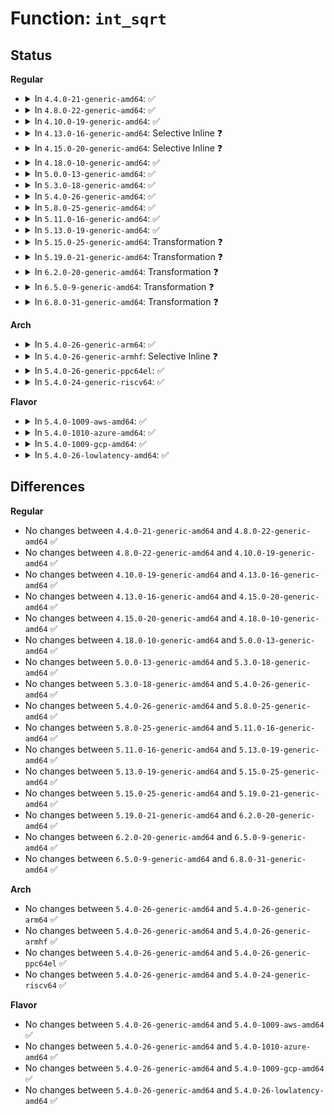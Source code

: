 # Function: <code>int_sqrt</code>

## Status
<b>Regular</b>
<ul>
<li>
<details>
<summary>In <code>4.4.0-21-generic-amd64</code>: ✅</summary>

```c
long unsigned int int_sqrt(long unsigned int x)
```

```json
{
  "name": "int_sqrt",
  "collision_type": "Unique Global",
  "inline_type": "No",
  "funcs": [
    {
      "addr": 18446744071582953504,
      "name": "int_sqrt",
      "external": true,
      "loc": "lib/int_sqrt.c:17",
      "file": "lib/int_sqrt.c",
      "inline": "seen, unknown",
      "caller_inline": [],
      "caller_func": [
        "mm/page_alloc.c:init_per_zone_wmark_min",
        "mm/page_alloc.c:init_per_zone_wmark_min",
        "drivers/video/fbdev/core/fbmon.c:fb_timings_dclk",
        "drivers/cpuidle/governors/menu.c:menu_select",
        "drivers/cpuidle/governors/menu.c:menu_select"
      ]
    }
  ],
  "symbols": [
    {
      "addr": 18446744071582953504,
      "name": "int_sqrt",
      "section": ".text",
      "bind": "STB_GLOBAL",
      "size": 61
    }
  ]
}
```
</details>
</li>
<li>
<details>
<summary>In <code>4.8.0-22-generic-amd64</code>: ✅</summary>

```c
long unsigned int int_sqrt(long unsigned int x)
```

```json
{
  "name": "int_sqrt",
  "collision_type": "Unique Global",
  "inline_type": "No",
  "funcs": [
    {
      "addr": 18446744071583241120,
      "name": "int_sqrt",
      "external": true,
      "loc": "lib/int_sqrt.c:17",
      "file": "lib/int_sqrt.c",
      "inline": "seen, unknown",
      "caller_inline": [],
      "caller_func": [
        "mm/page_alloc.c:init_per_zone_wmark_min",
        "mm/vmscan.c:inactive_list_is_low",
        "drivers/video/fbdev/core/fbmon.c:fb_timings_dclk"
      ]
    }
  ],
  "symbols": [
    {
      "addr": 18446744071583241120,
      "name": "int_sqrt",
      "section": ".text",
      "bind": "STB_GLOBAL",
      "size": 61
    }
  ]
}
```
</details>
</li>
<li>
<details>
<summary>In <code>4.10.0-19-generic-amd64</code>: ✅</summary>

```c
long unsigned int int_sqrt(long unsigned int x)
```

```json
{
  "name": "int_sqrt",
  "collision_type": "Unique Global",
  "inline_type": "No",
  "funcs": [
    {
      "addr": 18446744071583356432,
      "name": "int_sqrt",
      "external": true,
      "loc": "lib/int_sqrt.c:17",
      "file": "lib/int_sqrt.c",
      "inline": "seen, unknown",
      "caller_inline": [],
      "caller_func": [
        "mm/page_alloc.c:init_per_zone_wmark_min",
        "mm/vmscan.c:inactive_list_is_low",
        "block/blk-wbt.c:rwb_arm_timer",
        "drivers/video/fbdev/core/fbmon.c:fb_timings_dclk"
      ]
    }
  ],
  "symbols": [
    {
      "addr": 18446744071583356432,
      "name": "int_sqrt",
      "section": ".text",
      "bind": "STB_GLOBAL",
      "size": 61
    }
  ]
}
```
</details>
</li>
<li>
<details>
<summary>In <code>4.13.0-16-generic-amd64</code>: Selective Inline ❓</summary>

```c
long unsigned int int_sqrt(long unsigned int x)
```

```json
{
  "name": "int_sqrt",
  "collision_type": "Unique Global",
  "inline_type": "Selective",
  "funcs": [
    {
      "addr": 18446744071588205248,
      "name": "int_sqrt",
      "external": true,
      "loc": "lib/int_sqrt.c:17",
      "file": "lib/int_sqrt.c",
      "inline": "not declared, inlined",
      "caller_inline": [],
      "caller_func": [
        "mm/page_alloc.c:init_per_zone_wmark_min",
        "mm/vmscan.c:inactive_list_is_low",
        "block/blk-wbt.c:rwb_arm_timer",
        "drivers/video/fbdev/core/fbmon.c:fb_timings_dclk"
      ]
    }
  ],
  "symbols": [
    {
      "addr": 18446744071588205248,
      "name": "int_sqrt",
      "section": ".text",
      "bind": "STB_GLOBAL",
      "size": 59
    }
  ]
}
```
</details>
</li>
<li>
<details>
<summary>In <code>4.15.0-20-generic-amd64</code>: Selective Inline ❓</summary>

```c
long unsigned int int_sqrt(long unsigned int x)
```

```json
{
  "name": "int_sqrt",
  "collision_type": "Unique Global",
  "inline_type": "Selective",
  "funcs": [
    {
      "addr": 18446744071588754368,
      "name": "int_sqrt",
      "external": true,
      "loc": "lib/int_sqrt.c:19",
      "file": "lib/int_sqrt.c",
      "inline": "not declared, inlined",
      "caller_inline": [],
      "caller_func": [
        "mm/page_alloc.c:init_per_zone_wmark_min",
        "mm/vmscan.c:inactive_list_is_low",
        "block/blk-wbt.c:rwb_arm_timer",
        "drivers/video/fbdev/core/fbmon.c:fb_timings_dclk"
      ]
    }
  ],
  "symbols": [
    {
      "addr": 18446744071588754368,
      "name": "int_sqrt",
      "section": ".text",
      "bind": "STB_GLOBAL",
      "size": 73
    }
  ]
}
```
</details>
</li>
<li>
<details>
<summary>In <code>4.18.0-10-generic-amd64</code>: ✅</summary>

```c
long unsigned int int_sqrt(long unsigned int x)
```

```json
{
  "name": "int_sqrt",
  "collision_type": "Unique Global",
  "inline_type": "No",
  "funcs": [
    {
      "addr": 18446744071589132368,
      "name": "int_sqrt",
      "external": true,
      "loc": "lib/int_sqrt.c:19",
      "file": "lib/int_sqrt.c",
      "inline": "seen, unknown",
      "caller_inline": [],
      "caller_func": [
        "mm/page_alloc.c:init_per_zone_wmark_min",
        "mm/vmscan.c:inactive_list_is_low",
        "block/blk-wbt.c:rwb_arm_timer",
        "drivers/video/fbdev/core/fbmon.c:fb_timings_dclk"
      ]
    }
  ],
  "symbols": [
    {
      "addr": 18446744071589132368,
      "name": "int_sqrt",
      "section": ".text",
      "bind": "STB_GLOBAL",
      "size": 69
    }
  ]
}
```
</details>
</li>
<li>
<details>
<summary>In <code>5.0.0-13-generic-amd64</code>: ✅</summary>

```c
long unsigned int int_sqrt(long unsigned int x)
```

```json
{
  "name": "int_sqrt",
  "collision_type": "Unique Global",
  "inline_type": "No",
  "funcs": [
    {
      "addr": 18446744071589366928,
      "name": "int_sqrt",
      "external": true,
      "loc": "lib/int_sqrt.c:19",
      "file": "lib/int_sqrt.c",
      "inline": "seen, unknown",
      "caller_inline": [],
      "caller_func": [
        "mm/page_alloc.c:init_per_zone_wmark_min",
        "mm/vmscan.c:inactive_list_is_low",
        "block/blk-wbt.c:rwb_arm_timer",
        "drivers/video/fbdev/core/fbmon.c:fb_timings_dclk"
      ]
    }
  ],
  "symbols": [
    {
      "addr": 18446744071589366928,
      "name": "int_sqrt",
      "section": ".text",
      "bind": "STB_GLOBAL",
      "size": 69
    }
  ]
}
```
</details>
</li>
<li>
<details>
<summary>In <code>5.3.0-18-generic-amd64</code>: ✅</summary>

```c
long unsigned int int_sqrt(long unsigned int x)
```

```json
{
  "name": "int_sqrt",
  "collision_type": "Unique Global",
  "inline_type": "No",
  "funcs": [
    {
      "addr": 18446744071584155552,
      "name": "int_sqrt",
      "external": true,
      "loc": "lib/math/int_sqrt.c:19",
      "file": "lib/math/int_sqrt.c",
      "inline": "seen, unknown",
      "caller_inline": [],
      "caller_func": [
        "mm/vmscan.c:inactive_list_is_low",
        "mm/page_alloc.c:init_per_zone_wmark_min",
        "block/blk-wbt.c:rwb_arm_timer",
        "drivers/video/fbdev/core/fbmon.c:fb_timings_dclk"
      ]
    }
  ],
  "symbols": [
    {
      "addr": 18446744071584155552,
      "name": "int_sqrt",
      "section": ".text",
      "bind": "STB_GLOBAL",
      "size": 60
    }
  ]
}
```
</details>
</li>
<li>
<details>
<summary>In <code>5.4.0-26-generic-amd64</code>: ✅</summary>

```c
long unsigned int int_sqrt(long unsigned int x)
```

```json
{
  "name": "int_sqrt",
  "collision_type": "Unique Global",
  "inline_type": "No",
  "funcs": [
    {
      "addr": 18446744071584278176,
      "name": "int_sqrt",
      "external": true,
      "loc": "lib/math/int_sqrt.c:19",
      "file": "lib/math/int_sqrt.c",
      "inline": "seen, unknown",
      "caller_inline": [],
      "caller_func": [
        "mm/vmscan.c:inactive_list_is_low",
        "mm/page_alloc.c:init_per_zone_wmark_min",
        "block/blk-wbt.c:rwb_arm_timer",
        "drivers/video/fbdev/core/fbmon.c:fb_timings_dclk"
      ]
    }
  ],
  "symbols": [
    {
      "addr": 18446744071584278176,
      "name": "int_sqrt",
      "section": ".text",
      "bind": "STB_GLOBAL",
      "size": 60
    }
  ]
}
```
</details>
</li>
<li>
<details>
<summary>In <code>5.8.0-25-generic-amd64</code>: ✅</summary>

```c
long unsigned int int_sqrt(long unsigned int x)
```

```json
{
  "name": "int_sqrt",
  "collision_type": "Unique Global",
  "inline_type": "No",
  "funcs": [
    {
      "addr": 18446744071584687488,
      "name": "int_sqrt",
      "external": true,
      "loc": "lib/math/int_sqrt.c:19",
      "file": "lib/math/int_sqrt.c",
      "inline": "seen, unknown",
      "caller_inline": [],
      "caller_func": [
        "mm/vmscan.c:inactive_is_low",
        "mm/page_alloc.c:init_per_zone_wmark_min",
        "block/blk-wbt.c:rwb_arm_timer",
        "drivers/video/fbdev/core/fbmon.c:fb_timings_dclk"
      ]
    }
  ],
  "symbols": [
    {
      "addr": 18446744071584687488,
      "name": "int_sqrt",
      "section": ".text",
      "bind": "STB_GLOBAL",
      "size": 60
    }
  ]
}
```
</details>
</li>
<li>
<details>
<summary>In <code>5.11.0-16-generic-amd64</code>: ✅</summary>

```c
long unsigned int int_sqrt(long unsigned int x)
```

```json
{
  "name": "int_sqrt",
  "collision_type": "Unique Global",
  "inline_type": "No",
  "funcs": [
    {
      "addr": 18446744071584805104,
      "name": "int_sqrt",
      "external": true,
      "loc": "lib/math/int_sqrt.c:20",
      "file": "lib/math/int_sqrt.c",
      "inline": "seen, unknown",
      "caller_inline": [],
      "caller_func": [
        "mm/vmscan.c:inactive_is_low",
        "mm/page_alloc.c:init_per_zone_wmark_min",
        "block/blk-wbt.c:rwb_arm_timer",
        "drivers/video/fbdev/core/fbmon.c:fb_timings_dclk"
      ]
    }
  ],
  "symbols": [
    {
      "addr": 18446744071584805104,
      "name": "int_sqrt",
      "section": ".text",
      "bind": "STB_GLOBAL",
      "size": 73
    }
  ]
}
```
</details>
</li>
<li>
<details>
<summary>In <code>5.13.0-19-generic-amd64</code>: ✅</summary>

```c
long unsigned int int_sqrt(long unsigned int x)
```

```json
{
  "name": "int_sqrt",
  "collision_type": "Unique Global",
  "inline_type": "No",
  "funcs": [
    {
      "addr": 18446744071584849568,
      "name": "int_sqrt",
      "external": true,
      "loc": "lib/math/int_sqrt.c:20",
      "file": "lib/math/int_sqrt.c",
      "inline": "seen, unknown",
      "caller_inline": [],
      "caller_func": [
        "mm/vmscan.c:inactive_is_low",
        "mm/page_alloc.c:init_per_zone_wmark_min",
        "block/blk-wbt.c:rwb_arm_timer",
        "drivers/video/fbdev/core/fbmon.c:fb_timings_dclk"
      ]
    }
  ],
  "symbols": [
    {
      "addr": 18446744071584849568,
      "name": "int_sqrt",
      "section": ".text",
      "bind": "STB_GLOBAL",
      "size": 65
    }
  ]
}
```
</details>
</li>
<li>
<details>
<summary>In <code>5.15.0-25-generic-amd64</code>: Transformation ❓</summary>

```c
long unsigned int int_sqrt(long unsigned int x)
```

```json
{
  "name": "int_sqrt",
  "collision_type": "Unique Global",
  "inline_type": "No",
  "funcs": [
    {
      "addr": 0,
      "name": "int_sqrt",
      "external": true,
      "loc": "lib/math/int_sqrt.c:20",
      "file": "lib/math/int_sqrt.c",
      "inline": "seen, unknown",
      "caller_inline": [],
      "caller_func": [
        "mm/vmscan.c:inactive_is_low",
        "mm/page_alloc.c:init_per_zone_wmark_min",
        "block/blk-wbt.c:rwb_arm_timer",
        "drivers/video/fbdev/core/fbmon.c:fb_timings_dclk"
      ]
    }
  ],
  "symbols": [
    {
      "addr": 18446744071592325139,
      "name": "int_sqrt.cold",
      "section": ".text",
      "bind": "STB_LOCAL",
      "size": 33
    },
    {
      "addr": 18446744071585269792,
      "name": "int_sqrt",
      "section": ".text",
      "bind": "STB_GLOBAL",
      "size": 89
    }
  ]
}
```
</details>
</li>
<li>
<details>
<summary>In <code>5.19.0-21-generic-amd64</code>: Transformation ❓</summary>

```c
long unsigned int int_sqrt(long unsigned int x)
```

```json
{
  "name": "int_sqrt",
  "collision_type": "Unique Global",
  "inline_type": "No",
  "funcs": [
    {
      "addr": 0,
      "name": "int_sqrt",
      "external": true,
      "loc": "lib/math/int_sqrt.c:20",
      "file": "lib/math/int_sqrt.c",
      "inline": "seen, unknown",
      "caller_inline": [],
      "caller_func": [
        "mm/vmscan.c:inactive_is_low",
        "mm/page_alloc.c:calculate_min_free_kbytes",
        "block/blk-wbt.c:rwb_arm_timer",
        "drivers/video/fbdev/core/fbmon.c:fb_timings_dclk"
      ]
    }
  ],
  "symbols": [
    {
      "addr": 18446744071594129628,
      "name": "int_sqrt.cold",
      "section": ".text",
      "bind": "STB_LOCAL",
      "size": 41
    },
    {
      "addr": 18446744071586113920,
      "name": "int_sqrt",
      "section": ".text",
      "bind": "STB_GLOBAL",
      "size": 112
    }
  ]
}
```
</details>
</li>
<li>
<details>
<summary>In <code>6.2.0-20-generic-amd64</code>: Transformation ❓</summary>

```c
long unsigned int int_sqrt(long unsigned int x)
```

```json
{
  "name": "int_sqrt",
  "collision_type": "Unique Global",
  "inline_type": "No",
  "funcs": [
    {
      "addr": 0,
      "name": "int_sqrt",
      "external": true,
      "loc": "lib/math/int_sqrt.c:20",
      "file": "lib/math/int_sqrt.c",
      "inline": "seen, unknown",
      "caller_inline": [],
      "caller_func": [
        "mm/vmscan.c:inactive_is_low",
        "mm/page_alloc.c:calculate_min_free_kbytes",
        "block/blk-wbt.c:rwb_arm_timer",
        "drivers/video/fbdev/core/fbmon.c:fb_timings_dclk"
      ]
    }
  ],
  "symbols": [
    {
      "addr": 18446744071596116518,
      "name": "int_sqrt.cold",
      "section": ".text",
      "bind": "STB_LOCAL",
      "size": 41
    },
    {
      "addr": 18446744071587100032,
      "name": "int_sqrt",
      "section": ".text",
      "bind": "STB_GLOBAL",
      "size": 112
    }
  ]
}
```
</details>
</li>
<li>
<details>
<summary>In <code>6.5.0-9-generic-amd64</code>: Transformation ❓</summary>

```c
long unsigned int int_sqrt(long unsigned int x)
```

```json
{
  "name": "int_sqrt",
  "collision_type": "Unique Global",
  "inline_type": "No",
  "funcs": [
    {
      "addr": 0,
      "name": "int_sqrt",
      "external": true,
      "loc": "lib/math/int_sqrt.c:20",
      "file": "lib/math/int_sqrt.c",
      "inline": "seen, unknown",
      "caller_inline": [],
      "caller_func": [
        "mm/vmscan.c:inactive_is_low",
        "mm/page_alloc.c:calculate_min_free_kbytes",
        "block/blk-wbt.c:rwb_arm_timer",
        "drivers/video/fbdev/core/fbmon.c:fb_timings_dclk"
      ]
    }
  ],
  "symbols": [
    {
      "addr": 18446744071596642301,
      "name": "int_sqrt.cold",
      "section": ".text",
      "bind": "STB_LOCAL",
      "size": 41
    },
    {
      "addr": 18446744071587360096,
      "name": "int_sqrt",
      "section": ".text",
      "bind": "STB_GLOBAL",
      "size": 112
    }
  ]
}
```
</details>
</li>
<li>
<details>
<summary>In <code>6.8.0-31-generic-amd64</code>: Transformation ❓</summary>

```c
long unsigned int int_sqrt(long unsigned int x)
```

```json
{
  "name": "int_sqrt",
  "collision_type": "Unique Global",
  "inline_type": "No",
  "funcs": [
    {
      "addr": 0,
      "name": "int_sqrt",
      "external": true,
      "loc": "lib/math/int_sqrt.c:20",
      "file": "lib/math/int_sqrt.c",
      "inline": "seen, unknown",
      "caller_inline": [],
      "caller_func": [
        "kernel/rcu/tree.c:rcu_organize_nocb_kthreads",
        "mm/vmscan.c:inactive_is_low",
        "mm/page_alloc.c:calculate_min_free_kbytes",
        "block/blk-wbt.c:rwb_arm_timer",
        "drivers/video/fbdev/core/fbmon.c:fb_timings_dclk"
      ]
    }
  ],
  "symbols": [
    {
      "addr": 18446744071597550515,
      "name": "int_sqrt.cold",
      "section": ".text",
      "bind": "STB_LOCAL",
      "size": 41
    },
    {
      "addr": 18446744071587646688,
      "name": "int_sqrt",
      "section": ".text",
      "bind": "STB_GLOBAL",
      "size": 112
    }
  ]
}
```
</details>
</li>
</ul>
<b>Arch</b>
<ul>
<li>
<details>
<summary>In <code>5.4.0-26-generic-arm64</code>: ✅</summary>

```c
long unsigned int int_sqrt(long unsigned int x)
```

```json
{
  "name": "int_sqrt",
  "collision_type": "Unique Global",
  "inline_type": "No",
  "funcs": [
    {
      "addr": 18446603336496163880,
      "name": "int_sqrt",
      "external": true,
      "loc": "lib/math/int_sqrt.c:19",
      "file": "lib/math/int_sqrt.c",
      "inline": "seen, unknown",
      "caller_inline": [],
      "caller_func": [
        "mm/page_alloc.c:init_per_zone_wmark_min",
        "block/blk-wbt.c:rwb_arm_timer",
        "drivers/video/fbdev/core/fbmon.c:fb_timings_dclk"
      ]
    }
  ],
  "symbols": [
    {
      "addr": 18446603336496163880,
      "name": "int_sqrt",
      "section": ".text",
      "bind": "STB_GLOBAL",
      "size": 76
    }
  ]
}
```
</details>
</li>
<li>
<details>
<summary>In <code>5.4.0-26-generic-armhf</code>: Selective Inline ❓</summary>

```c
long unsigned int int_sqrt(long unsigned int x)
```

```json
{
  "name": "int_sqrt",
  "collision_type": "Unique Global",
  "inline_type": "Selective",
  "funcs": [
    {
      "addr": 3229486420,
      "name": "int_sqrt",
      "external": true,
      "loc": "lib/math/int_sqrt.c:19",
      "file": "lib/math/int_sqrt.c",
      "inline": "not declared, inlined",
      "caller_inline": [],
      "caller_func": [
        "mm/vmscan.c:inactive_list_is_low",
        "mm/page_alloc.c:init_per_zone_wmark_min",
        "block/blk-wbt.c:rwb_arm_timer",
        "drivers/video/fbdev/core/fbmon.c:fb_timings_dclk"
      ]
    }
  ],
  "symbols": [
    {
      "addr": 3229486420,
      "name": "int_sqrt",
      "section": ".text",
      "bind": "STB_GLOBAL",
      "size": 80
    }
  ]
}
```
</details>
</li>
<li>
<details>
<summary>In <code>5.4.0-26-generic-ppc64el</code>: ✅</summary>

```c
long unsigned int int_sqrt(long unsigned int x)
```

```json
{
  "name": "int_sqrt",
  "collision_type": "Unique Global",
  "inline_type": "No",
  "funcs": [
    {
      "addr": 13835058055290428640,
      "name": "int_sqrt",
      "external": true,
      "loc": "lib/math/int_sqrt.c:19",
      "file": "lib/math/int_sqrt.c",
      "inline": "seen, unknown",
      "caller_inline": [],
      "caller_func": [
        "mm/page_alloc.c:init_per_zone_wmark_min",
        "block/blk-wbt.c:rwb_arm_timer",
        "drivers/video/fbdev/core/fbmon.c:fb_timings_dclk"
      ]
    }
  ],
  "symbols": [
    {
      "addr": 13835058055290428640,
      "name": "int_sqrt",
      "section": ".text",
      "bind": "STB_GLOBAL",
      "size": 84
    }
  ]
}
```
</details>
</li>
<li>
<details>
<summary>In <code>5.4.0-24-generic-riscv64</code>: ✅</summary>

```c
long unsigned int int_sqrt(long unsigned int x)
```

```json
{
  "name": "int_sqrt",
  "collision_type": "Unique Global",
  "inline_type": "No",
  "funcs": [
    {
      "addr": 18446743936275214692,
      "name": "int_sqrt",
      "external": true,
      "loc": "lib/math/int_sqrt.c:19",
      "file": "lib/math/int_sqrt.c",
      "inline": "seen, unknown",
      "caller_inline": [],
      "caller_func": [
        "mm/page_alloc.c:init_per_zone_wmark_min",
        "block/blk-wbt.c:rwb_arm_timer",
        "drivers/video/fbdev/core/fbmon.c:fb_timings_dclk"
      ]
    }
  ],
  "symbols": [
    {
      "addr": 18446743936275214692,
      "name": "int_sqrt",
      "section": ".text",
      "bind": "STB_GLOBAL",
      "size": 116
    }
  ]
}
```
</details>
</li>
</ul>
<b>Flavor</b>
<ul>
<li>
<details>
<summary>In <code>5.4.0-1009-aws-amd64</code>: ✅</summary>

```c
long unsigned int int_sqrt(long unsigned int x)
```

```json
{
  "name": "int_sqrt",
  "collision_type": "Unique Global",
  "inline_type": "No",
  "funcs": [
    {
      "addr": 18446744071584246912,
      "name": "int_sqrt",
      "external": true,
      "loc": "lib/math/int_sqrt.c:19",
      "file": "lib/math/int_sqrt.c",
      "inline": "seen, unknown",
      "caller_inline": [],
      "caller_func": [
        "mm/vmscan.c:inactive_list_is_low",
        "mm/page_alloc.c:init_per_zone_wmark_min",
        "block/blk-wbt.c:rwb_arm_timer",
        "drivers/video/fbdev/core/fbmon.c:fb_timings_dclk"
      ]
    }
  ],
  "symbols": [
    {
      "addr": 18446744071584246912,
      "name": "int_sqrt",
      "section": ".text",
      "bind": "STB_GLOBAL",
      "size": 60
    }
  ]
}
```
</details>
</li>
<li>
<details>
<summary>In <code>5.4.0-1010-azure-amd64</code>: ✅</summary>

```c
long unsigned int int_sqrt(long unsigned int x)
```

```json
{
  "name": "int_sqrt",
  "collision_type": "Unique Global",
  "inline_type": "No",
  "funcs": [
    {
      "addr": 18446744071584182112,
      "name": "int_sqrt",
      "external": true,
      "loc": "lib/math/int_sqrt.c:19",
      "file": "lib/math/int_sqrt.c",
      "inline": "seen, unknown",
      "caller_inline": [],
      "caller_func": [
        "kernel/rcu/tree.c:rcu_init_nohz",
        "mm/vmscan.c:inactive_list_is_low",
        "mm/page_alloc.c:init_per_zone_wmark_min",
        "block/blk-wbt.c:rwb_arm_timer",
        "drivers/video/fbdev/core/fbmon.c:fb_timings_dclk"
      ]
    }
  ],
  "symbols": [
    {
      "addr": 18446744071584182112,
      "name": "int_sqrt",
      "section": ".text",
      "bind": "STB_GLOBAL",
      "size": 60
    }
  ]
}
```
</details>
</li>
<li>
<details>
<summary>In <code>5.4.0-1009-gcp-amd64</code>: ✅</summary>

```c
long unsigned int int_sqrt(long unsigned int x)
```

```json
{
  "name": "int_sqrt",
  "collision_type": "Unique Global",
  "inline_type": "No",
  "funcs": [
    {
      "addr": 18446744071584230672,
      "name": "int_sqrt",
      "external": true,
      "loc": "lib/math/int_sqrt.c:19",
      "file": "lib/math/int_sqrt.c",
      "inline": "seen, unknown",
      "caller_inline": [],
      "caller_func": [
        "mm/vmscan.c:inactive_list_is_low",
        "mm/page_alloc.c:init_per_zone_wmark_min",
        "block/blk-wbt.c:rwb_arm_timer",
        "drivers/video/fbdev/core/fbmon.c:fb_timings_dclk"
      ]
    }
  ],
  "symbols": [
    {
      "addr": 18446744071584230672,
      "name": "int_sqrt",
      "section": ".text",
      "bind": "STB_GLOBAL",
      "size": 60
    }
  ]
}
```
</details>
</li>
<li>
<details>
<summary>In <code>5.4.0-26-lowlatency-amd64</code>: ✅</summary>

```c
long unsigned int int_sqrt(long unsigned int x)
```

```json
{
  "name": "int_sqrt",
  "collision_type": "Unique Global",
  "inline_type": "No",
  "funcs": [
    {
      "addr": 18446744071584335504,
      "name": "int_sqrt",
      "external": true,
      "loc": "lib/math/int_sqrt.c:19",
      "file": "lib/math/int_sqrt.c",
      "inline": "seen, unknown",
      "caller_inline": [],
      "caller_func": [
        "mm/vmscan.c:inactive_list_is_low",
        "mm/page_alloc.c:init_per_zone_wmark_min",
        "block/blk-wbt.c:rwb_arm_timer",
        "drivers/video/fbdev/core/fbmon.c:fb_timings_dclk"
      ]
    }
  ],
  "symbols": [
    {
      "addr": 18446744071584335504,
      "name": "int_sqrt",
      "section": ".text",
      "bind": "STB_GLOBAL",
      "size": 60
    }
  ]
}
```
</details>
</li>
</ul>

## Differences
<b>Regular</b>
<ul>
<li>
No changes between <code>4.4.0-21-generic-amd64</code> and <code>4.8.0-22-generic-amd64</code> ✅
</li>
<li>
No changes between <code>4.8.0-22-generic-amd64</code> and <code>4.10.0-19-generic-amd64</code> ✅
</li>
<li>
No changes between <code>4.10.0-19-generic-amd64</code> and <code>4.13.0-16-generic-amd64</code> ✅
</li>
<li>
No changes between <code>4.13.0-16-generic-amd64</code> and <code>4.15.0-20-generic-amd64</code> ✅
</li>
<li>
No changes between <code>4.15.0-20-generic-amd64</code> and <code>4.18.0-10-generic-amd64</code> ✅
</li>
<li>
No changes between <code>4.18.0-10-generic-amd64</code> and <code>5.0.0-13-generic-amd64</code> ✅
</li>
<li>
No changes between <code>5.0.0-13-generic-amd64</code> and <code>5.3.0-18-generic-amd64</code> ✅
</li>
<li>
No changes between <code>5.3.0-18-generic-amd64</code> and <code>5.4.0-26-generic-amd64</code> ✅
</li>
<li>
No changes between <code>5.4.0-26-generic-amd64</code> and <code>5.8.0-25-generic-amd64</code> ✅
</li>
<li>
No changes between <code>5.8.0-25-generic-amd64</code> and <code>5.11.0-16-generic-amd64</code> ✅
</li>
<li>
No changes between <code>5.11.0-16-generic-amd64</code> and <code>5.13.0-19-generic-amd64</code> ✅
</li>
<li>
No changes between <code>5.13.0-19-generic-amd64</code> and <code>5.15.0-25-generic-amd64</code> ✅
</li>
<li>
No changes between <code>5.15.0-25-generic-amd64</code> and <code>5.19.0-21-generic-amd64</code> ✅
</li>
<li>
No changes between <code>5.19.0-21-generic-amd64</code> and <code>6.2.0-20-generic-amd64</code> ✅
</li>
<li>
No changes between <code>6.2.0-20-generic-amd64</code> and <code>6.5.0-9-generic-amd64</code> ✅
</li>
<li>
No changes between <code>6.5.0-9-generic-amd64</code> and <code>6.8.0-31-generic-amd64</code> ✅
</li>
</ul>
<b>Arch</b>
<ul>
<li>
No changes between <code>5.4.0-26-generic-amd64</code> and <code>5.4.0-26-generic-arm64</code> ✅
</li>
<li>
No changes between <code>5.4.0-26-generic-amd64</code> and <code>5.4.0-26-generic-armhf</code> ✅
</li>
<li>
No changes between <code>5.4.0-26-generic-amd64</code> and <code>5.4.0-26-generic-ppc64el</code> ✅
</li>
<li>
No changes between <code>5.4.0-26-generic-amd64</code> and <code>5.4.0-24-generic-riscv64</code> ✅
</li>
</ul>
<b>Flavor</b>
<ul>
<li>
No changes between <code>5.4.0-26-generic-amd64</code> and <code>5.4.0-1009-aws-amd64</code> ✅
</li>
<li>
No changes between <code>5.4.0-26-generic-amd64</code> and <code>5.4.0-1010-azure-amd64</code> ✅
</li>
<li>
No changes between <code>5.4.0-26-generic-amd64</code> and <code>5.4.0-1009-gcp-amd64</code> ✅
</li>
<li>
No changes between <code>5.4.0-26-generic-amd64</code> and <code>5.4.0-26-lowlatency-amd64</code> ✅
</li>
</ul>
